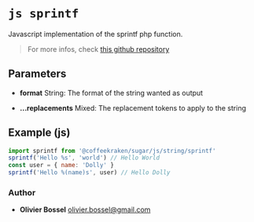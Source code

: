 


<!-- @namespace    sugar.js.string -->

# ```js sprintf ```


Javascript implementation of the sprintf php function.
>For more infos, check [this github repository](https://github.com/alexei/sprintf.js)

## Parameters

- **format**  String: The format of the string wanted as output

- **...replacements**  Mixed: The replacement tokens to apply to the string



## Example (js)

```js
import sprintf from '@coffeekraken/sugar/js/string/sprintf'
sprintf('Hello %s', 'world') // Hello World
const user = { name: 'Dolly' }
sprintf('Hello %(name)s', user) // Hello Dolly
```


### Author
- **Olivier Bossel** <a href="mailto:olivier.bossel@gmail.com">olivier.bossel@gmail.com</a> 



